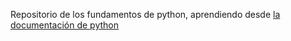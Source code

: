 Repositorio de los fundamentos de python, aprendiendo desde <a href="docs.python.org">la documentación de python</a>
